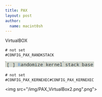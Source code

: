 ```yaml
---
title: PAX
layout: post
author:
  name: macint0sh
---
```

VirtualBOX     

    # not set       
    #CONFIG_PAX_RANDKSTACK       
<img src="/img/PAX_VirtualBox1.png">      

    # not set
    #CONFIG_PAX_KERNEXEC#CONFIG_PAX_KERNEXEC    

<img src="/img/PAX_VirtualBox2.png".png">




